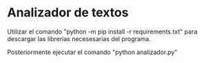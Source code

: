 # Analizador de textos

Utilizar el comando "python -m pip install -r requirements.txt" para descargar las librerias necesesarias del programa.

Posteriormente ejecutar el comando "python analizador.py"
